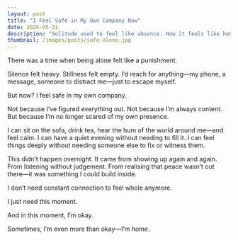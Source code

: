 ```yaml
---
layout: post
title: "I Feel Safe in My Own Company Now"
date: 2025-05-31
description: "Solitude used to feel like absence. Now it feels like home."
thumbnail: /images/posts/safe-alone.jpg
---
```


There was a time when being alone felt like a punishment.

Silence felt heavy. Stillness felt empty. I’d reach for anything—my phone, a message, someone to distract me—just to escape myself.

But now? I feel safe in my own company.

Not because I’ve figured everything out. Not because I’m always content. But because I’m no longer scared of my own presence.

I can sit on the sofa, drink tea, hear the hum of the world around me—and feel calm. I can have a quiet evening without needing to fill it. I can feel things deeply without needing someone else to fix or witness them.

This didn’t happen overnight. It came from showing up again and again. From listening without judgement. From realising that peace wasn’t out there—it was something I could build inside.

I don’t need constant connection to feel whole anymore.

I just need this moment.

And in this moment, I’m okay.

Sometimes, I’m even more than okay—I’m *home*.
